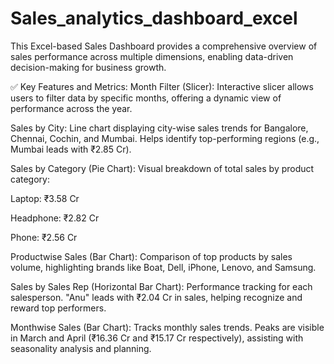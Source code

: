 # Sales_analytics_dashboard_excel

This Excel-based Sales Dashboard provides a comprehensive overview of sales performance across multiple dimensions, enabling data-driven decision-making for business growth.

✅ Key Features and Metrics:
Month Filter (Slicer):
Interactive slicer allows users to filter data by specific months, offering a dynamic view of performance across the year.

Sales by City:
Line chart displaying city-wise sales trends for Bangalore, Chennai, Cochin, and Mumbai. Helps identify top-performing regions (e.g., Mumbai leads with ₹2.85 Cr).

Sales by Category (Pie Chart):
Visual breakdown of total sales by product category:

Laptop: ₹3.58 Cr

Headphone: ₹2.82 Cr

Phone: ₹2.56 Cr

Productwise Sales (Bar Chart):
Comparison of top products by sales volume, highlighting brands like Boat, Dell, iPhone, Lenovo, and Samsung.

Sales by Sales Rep (Horizontal Bar Chart):
Performance tracking for each salesperson. "Anu" leads with ₹2.04 Cr in sales, helping recognize and reward top performers.

Monthwise Sales (Bar Chart):
Tracks monthly sales trends. Peaks are visible in March and April (₹16.36 Cr and ₹15.17 Cr respectively), assisting with seasonality analysis and planning.
